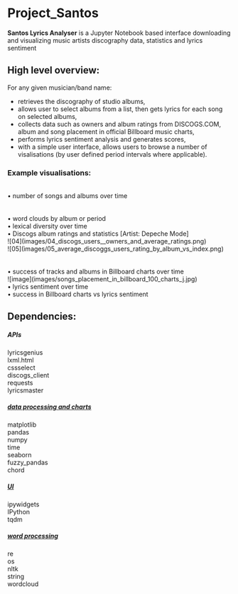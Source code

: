# Project_Santos

<strong>Santos Lyrics Analyser</strong> is a Jupyter Notebook based interface downloading and visualizing music artists discography data, statistics and lyrics sentiment

## High level overview:

For any given musician/band name: <br>
   - retrieves the discography of studio albums, <br>
   - allows user to select albums from a list, then gets lyrics for each song on selected albums,<br>
   - collects data such as owners and album ratings from DISCOGS.COM, album and song placement in official Billboard music charts,<br>
   - performs lyrics sentiment analysis and generates scores, <br>
   - with a simple user interface, allows users to browse a number of visalisations (by user defined period intervals where applicable). 
   
<h3> Example visualisations: </h3><br>
      • number of songs and albums over time<br><br><br> 
      • word clouds by album or period <br> 
      • lexical diversity over time <br> 
      • Discogs album ratings and statistics [Artist: Depeche Mode]<br>
      ![04](images/04_discogs_users__owners_and_average_ratings.png)<br>
      ![05](images/05_average_discoggs_users_rating_by_album_vs_index.png)<br>
<br>
<br>
      • success of tracks and albums in Billboard charts over time<br>
      ![image](images/songs_placement_in_billboard_100_charts_j.jpg)<br>
      • lyrics sentiment over time <br>
      • success in Billboard charts vs lyrics sentiment <br>
   

## Dependencies:

<h5><i>APIs</i></h5>
lyricsgenius<br>
lxml.html<br>
cssselect<br>
discogs_client<br>
requests<br>
lyricsmaster<br>

<h5><u><i>data processing and charts</i></u></h5>
matplotlib<br>
pandas<br>
numpy<br>
time<br>
seaborn<br>
fuzzy_pandas<br>
chord<br>

<h5><u><i>UI</i></u></h5>
ipywidgets<br>
IPython<br>
tqdm<br>

<h5><u><i>word processing</i></u></h5>
re<br>
os<br>
nltk<br>
string<br>
wordcloud<br>
